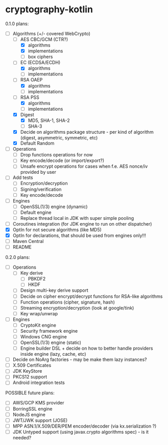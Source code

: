 # cryptography-kotlin

0.1.0 plans:

* [ ] Algorithms (+/- covered WebCrypto)
    * [ ] AES CBC/GCM (CTR?)
        * [x] algorithms
        * [x] implementations
        * [ ] box ciphers
    * [ ] EC (ECDSA/ECDH)
        * [x] algorithms
        * [ ] implementations
    * [ ] RSA OAEP
        * [x] algorithms
        * [ ] implementations
    * [ ] RSA PSS
        * [x] algorithms
        * [ ] implementations
    * [x] Digest
        * [x] MD5, SHA-1, SHA-2
        * [ ] SHA-3
    * [x] Decide on algorithms package structure - per kind of algorithm (digest, asymmetric, symmetric, etc)
    * [x] Default Random
* [ ] Operations
    * [ ] Drop functions operations for now
    * [ ] Key encode/decode (or import/export?)
    * [ ] Unsafe encrypt operations for cases when f.e. AES nonce/iv provided by user
* [ ] Add tests
    * [ ] Encryption/decryption
    * [ ] Signing/verification
    * [ ] Key encode/decode
* [ ] Engines
    * [ ] OpenSSL(1/3) engine (dynamic)
    * [ ] Default engine
    * [ ] Replace thread local in JDK with super simple pooling
* [ ] Coroutines integration (for JDK engine to run on other dispatcher)
* [X] OptIn for not secure algorithms (like MD5)
* [X] OptIn for declarations, that should be used from engines only!!!
* [ ] Maven Central
* [ ] README

0.2.0 plans:

* [ ] Operations
    * [ ] Key derive
        * [ ] PBKDF2
        * [ ] HKDF
    * [ ] Design multi-key derive support
    * [ ] Decide on cipher encrypt/decrypt functions for RSA-like algorithms
    * [ ] Function operations (cipher, signature, hash)
    * [ ] Streaming encryption/decryption (look at google/tink)
    * [ ] Key wrap/unwrap
* [ ] Engines
    * [ ] CryptoKit engine
    * [ ] Security framework engine
    * [ ] Windows CNG engine
    * [ ] OpenSSL(1/3) engine (static)
    * [ ] Engine builder DSL + decide on how to better handle providers inside engine (lazy, cache, etc)
* [ ] Decide on NoArg factories - may be make them lazy instances?
* [ ] X.509 Certificates
* [ ] JDK KeyStore
* [ ] PKCS12 support
* [ ] Android integration tests

POSSIBLE future plans:

* [ ] AWS/GCP KMS provider
* [ ] BorringSSL engine
* [ ] NodeJS engine
* [ ] JWT/JWK support (JOSE)
* [ ] MPP ASN.1/X.509/DER/PEM encoder/decoder (via kx.serialization ?)
* [ ] JDK Untyped support (using javax.crypto algorithms spec) - is it needed?
